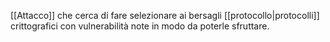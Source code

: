 [[Attacco]] che cerca di fare selezionare ai bersagli [[protocollo|protocolli]] crittografici con vulnerabilità note in modo da poterle sfruttare.
